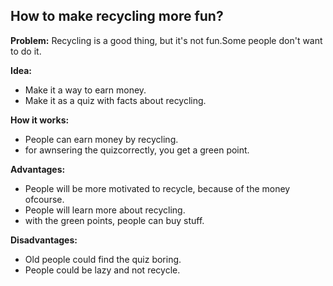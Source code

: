 ## **How to make recycling more fun?**

**Problem:** Recycling is a
good thing, but it's not fun.Some people don't want to do it.

**Idea:**
* Make it a way to earn money.
* Make it as a quiz with facts
about recycling.

**How it works:**
* People can earn money by
recycling.
* for awnsering the
quizcorrectly, you get a green
point.

**Advantages:**
* People will be more motivated
to recycle, because of the money ofcourse.
* People will learn more about recycling.
* with the green points, people can buy stuff.

**Disadvantages:**
* Old people could find the quiz boring.
* People could be lazy and not recycle.
